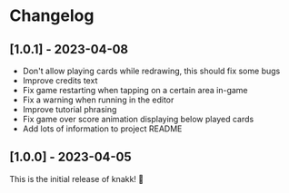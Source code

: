 # Changelog

## [1.0.1] - 2023-04-08

- Don't allow playing cards while redrawing, this should fix some bugs
- Improve credits text
- Fix game restarting when tapping on a certain area in-game
- Fix a warning when running in the editor
- Improve tutorial phrasing
- Fix game over score animation displaying below played cards
- Add lots of information to project README

## [1.0.0] - 2023-04-05

This is the initial release of knakk! 🎉